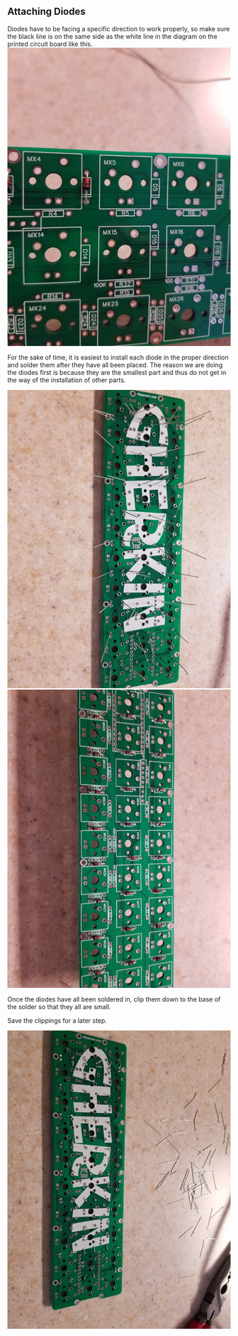 ## Attaching Diodes ##

Diodes have to be facing a specific direction to work properly, so make sure the black line is on the same side as the white line in the diagram on the printed circuit board like this.
![Diode Orientation](images/Photos/05-DiodeOrientation.jpg)

For the sake of time, it is easiest to install each diode in the proper direction and solder them after they have all been placed. The reason we are doing the diodes first is because they are the smallest part and thus do not get in the way of the installation of other parts.

![Diode Orientation Back](images/photos/06-DiodesBack.jpg)
![Diode Orientation Front](images/photos/07-DiodesFront.jpg)

Once the diodes have all been soldered in, clip them down to the base of the solder so that they all are small.

Save the clippings for a later step.

![Clipped Diodes](images/photos/10-ExtraClippings.jpg)
